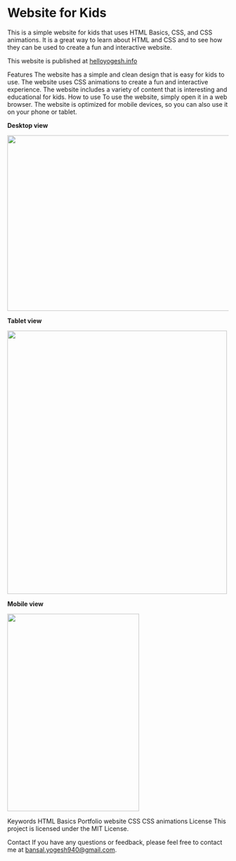 
# Website for Kids

This is a simple website for kids that uses HTML Basics, CSS, and CSS animations. It is a great way to learn about HTML and CSS and to see how they can be used to create a fun and interactive website.

This website is published at [helloyogesh.info](https://helloyogesh.info/)

Features
The website has a simple and clean design that is easy for kids to use.
The website uses CSS animations to create a fun and interactive experience.
The website includes a variety of content that is interesting and educational for kids.
How to use
To use the website, simply open it in a web browser. The website is optimized for mobile devices, so you can also use it on your phone or tablet.

**Desktop view**

<img width=800 height =400 src="https://user-images.githubusercontent.com/54579951/205940111-ce7d156e-0f16-4680-b566-c6fcb81e9453.png"/>

**Tablet view**

<img width=500 height =600 src="https://user-images.githubusercontent.com/54579951/205941051-1bde44dd-205f-4856-be11-de29a9359423.png"/>

**Mobile view**

<img width=300 height =450 src="https://user-images.githubusercontent.com/54579951/205941358-aad08aa1-70a4-4274-8710-0800cacd97c4.png"/>

Keywords
HTML Basics
Portfolio website
CSS
CSS animations
License
This project is licensed under the MIT License.

Contact
If you have any questions or feedback, please feel free to contact me at bansal.yogesh940@gmail.com.
